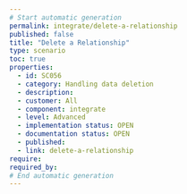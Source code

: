 ```yaml
---
# Start automatic generation
permalink: integrate/delete-a-relationship
published: false
title: "Delete a Relationship"
type: scenario
toc: true
properties:
  - id: SC056
  - category: Handling data deletion
  - description:
  - customer: All
  - component: integrate
  - level: Advanced
  - implementation status: OPEN
  - documentation status: OPEN
  - published:
  - link: delete-a-relationship
require:
required_by:
# End automatic generation
---
```

